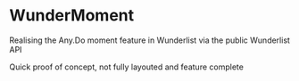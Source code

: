 # WunderMoment

Realising the Any.Do moment feature in Wunderlist via the public Wunderlist API

Quick proof of concept, not fully layouted and feature complete
